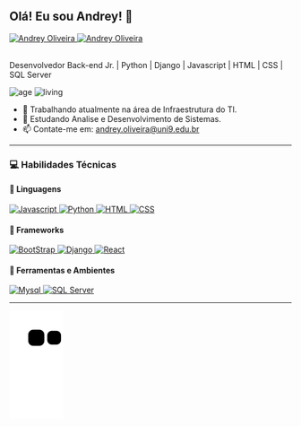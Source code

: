 ## Olá! Eu sou Andrey! 👋


<div>
<a href="https://www.linkedin.com/in/beatriz-le%C3%A3o-b10190210/">
      <img alt="Andrey Oliveira" src="https://img.shields.io/badge/Linkedin-0078D4?style=for-the-badge&logo=Linkedin&logoColor=white" />
</a>
<a href="mailto:beatriz.leao@aluno.faculdadeimpacta.com.br">
      <img alt="Andrey Oliveira" src="https://img.shields.io/badge/Gmail-D14836?style=for-the-badge&logo=gmail&logoColor=white" />
</a>
</div>

<br>

Desenvolvedor Back-end Jr. | Python | Django | Javascript |  HTML |  CSS | SQL Server


![age](https://img.shields.io/badge/Idade-20-purple)
![living](https://img.shields.io/badge/País-Brasil-informational)


- 🔭 Trabalhando atualmente na área de Infraestrutura do TI.
- 🌱 Estudando Analise e Desenvolvimento de Sistemas.
- 📫 Contate-me em: andrey.oliveira@uni9.edu.br

---

### :computer: Habilidades Técnicas

#### :speech_balloon: Linguagens 


       
   </a>
 <a href="#">
      <img alt="Javascript" src="https://img.shields.io/badge/JavaScript-F7DF1E?style=for-the-badge&logo=javascript&logoColor=black" />
      
</a>                               
                                                                                                  
</a>
 <a href="#">
      <img alt="Python" src="https://img.shields.io/badge/Python-14354C?style=for-the-badge&logo=python&logoColor=white" />
      
</a>                                                                                                 
                                                                                                  
</a>
 <a href="#">
      <img alt="HTML" src="https://img.shields.io/badge/HTML5-E34F26?style=for-the-badge&logo=html5&logoColor=white" />
      
</a>  

 <a href="#">
      <img alt="CSS" src="https://img.shields.io/badge/CSS3-1572B6?style=for-the-badge&logo=css3&logoColor=white" />
      
</a>  


#### :hammer: Frameworks

<a href="#">
      <img alt="BootStrap" src="https://img.shields.io/badge/Bootstrap-blueviolet?style=for-the-badge&logo=bootstrap&logoColor=white" />
      
</a>
<a href="#">
      <img alt="Django" src="https://img.shields.io/badge/Django-092E20?style=for-the-badge&logo=django&logoColor=white" />
</a>
<a href="#">
      <img alt="React" src="https://img.shields.io/badge/react-%2320232a.svg?style=for-the-badge&logo=react&logoColor=%2361DAFB" />
</a>


#### :wrench: Ferramentas e Ambientes

<a href="#">
      <img alt="Mysql" src="https://img.shields.io/badge/MySQL-00000F?style=for-the-badge&logo=mysql&logoColor=white" />
</a>

<a href="#">
      <img alt="SQL Server" src="https://img.shields.io/badge/Microsoft_SQL_Server-CC2927?style=for-the-badge&logo=microsoft-sql-server&logoColor=white" />
</a>



<!-- <a href="#">
      <img alt="Docker" src="https://img.shields.io/badge/Docker-2CA5E0?style=for-the-badge&logo=docker&logoColor=white" />
</a> -->

---

![Snake animation](https://github.com/lucasmsf/lucasmsf/blob/output/github-contribution-grid-snake.svg)
